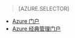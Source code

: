 > [AZURE.SELECTOR]
- [Azure 门户](/documentation/articles/storage-enable-and-view-metrics/)
- [Azure 经典管理门户](/documentation/articles/storage-enable-and-view-metrics-classic-portal/)

<!---HONumber=Mooncake_0313_2017-->